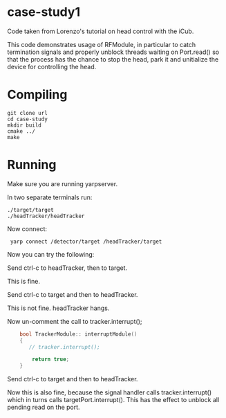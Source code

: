 case-study1
===========

Code taken from Lorenzo's tutorial on head control with the iCub.

This code demonstrates usage of RFModule, in particular to catch termination signals 
and properly unblock threads waiting on Port.read() so that the process has the chance
to stop the head, park it and unitialize the device for controlling the head.

Compiling
=======

    git clone url
    cd case-study
    mkdir build
    cmake ../
    make

Running
=======

Make sure you are running yarpserver.

In two separate terminals run:

    ./target/target
    ./headTracker/headTracker

Now connect:

     yarp connect /detector/target /headTracker/target

Now you can try the following:

Send ctrl-c to headTracker, then to target.

This is fine.

Send ctrl-c to target and then to headTracker.

This is not fine. headTracker hangs.

Now un-comment the call to tracker.interrupt();

```C++
    bool TrackerModule:: interruptModule()
    {
       // tracker.interrupt();

        return true;
    }
```

Send ctrl-c to target and then to headTracker.

Now this is also fine, because the signal handler calls tracker.interrupt() which in turns
calls targetPort.interrupt(). This has the effect to unblock all pending read on the port.






